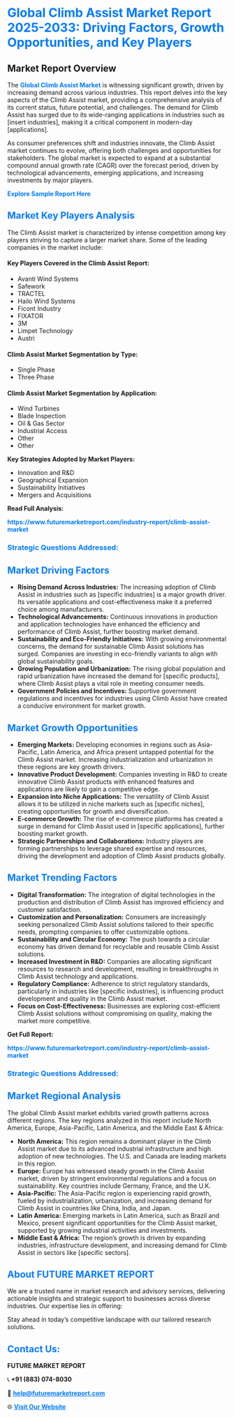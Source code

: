<h1 style="color: #007BFF;">Global Climb Assist Market Report 2025-2033: Driving Factors, Growth Opportunities, and Key Players</h1>

<section id="overview">
<h2>Market Report Overview</h2>
<p>The <a href="https://www.futuremarketreport.com/industry-report/climb-assist-market" style="color: #007BFF; text-decoration: none;"><strong>Global Climb Assist Market</strong></a> is witnessing significant growth, driven by increasing demand across various industries. This report delves into the key aspects of the Climb Assist market, providing a comprehensive analysis of its current status, future potential, and challenges. The demand for Climb Assist has surged due to its wide-ranging applications in industries such as [insert industries], making it a critical component in modern-day [applications].</p>
<p>As consumer preferences shift and industries innovate, the Climb Assist market continues to evolve, offering both challenges and opportunities for stakeholders. The global market is expected to expand at a substantial compound annual growth rate (CAGR) over the forecast period, driven by technological advancements, emerging applications, and increasing investments by major players.</p>
</section>

<section id="overview">
<p><a href="https://www.futuremarketreport.com/request-sample/reportId=55316" style="color: #007BFF; text-decoration: none;"><strong>Explore Sample Report Here</strong></a></p>
</section>

<section id="key-players">
<h2 style="color: #007BFF;">Market Key Players Analysis</h2>
<p>The Climb Assist market is characterized by intense competition among key players striving to capture a larger market share. Some of the leading companies in the market include:</p>
<h4>Key Players Covered in the Climb Assist Report:</h4>
<ul><li>Avanti Wind Systems</li><li>Safework</li><li>TRACTEL</li><li>Hailo Wind Systems</li><li>Ficont Industry</li><li>FIXATOR</li><li>3M</li><li>Limpet Technology</li><li>Austri</li></ul>
<h4>Climb Assist Market Segmentation by Type:</h4>
<ul><li>Single Phase</li><li>Three Phase</li></ul>

<h4>Climb Assist Market Segmentation by Application:</h4>
<ul><li>Wind Turbines</li><li>Blade Inspection</li><li>Oil &amp; Gas Sector</li><li>Industrial Access</li><li>Other</li><li>Other</li></ul>
<p><strong>Key Strategies Adopted by Market Players:</strong></p>
<ul>
<li>Innovation and R&D</li>
<li>Geographical Expansion</li>
<li>Sustainability Initiatives</li>
<li>Mergers and Acquisitions</li>
</ul>
</section>

<section>
<p><strong>Read Full Analysis: </strong></p><a href="https://www.futuremarketreport.com/industry-report/climb-assist-market" style="color: #007BFF; text-decoration: none;"><strong>https://www.futuremarketreport.com/industry-report/climb-assist-market</strong></a>
<h3 style="color: #007BFF;">Strategic Questions Addressed:</h3>
</section>

<section id="driving-factors">
<h2 style="color: #007BFF;">Market Driving Factors</h2>
<ul>
<li><strong>Rising Demand Across Industries:</strong> The increasing adoption of Climb Assist in industries such as [specific industries] is a major growth driver. Its versatile applications and cost-effectiveness make it a preferred choice among manufacturers.</li>
<li><strong>Technological Advancements:</strong> Continuous innovations in production and application technologies have enhanced the efficiency and performance of Climb Assist, further boosting market demand.</li>
<li><strong>Sustainability and Eco-Friendly Initiatives:</strong> With growing environmental concerns, the demand for sustainable Climb Assist solutions has surged. Companies are investing in eco-friendly variants to align with global sustainability goals.</li>
<li><strong>Growing Population and Urbanization:</strong> The rising global population and rapid urbanization have increased the demand for [specific products], where Climb Assist plays a vital role in meeting consumer needs.</li>
<li><strong>Government Policies and Incentives:</strong> Supportive government regulations and incentives for industries using Climb Assist have created a conducive environment for market growth.</li>
</ul>
</section>

<section id="growth-opportunities">
<h2 style="color: #007BFF;">Market Growth Opportunities</h2>
<ul>
<li><strong>Emerging Markets:</strong> Developing economies in regions such as Asia-Pacific, Latin America, and Africa present untapped potential for the Climb Assist market. Increasing industrialization and urbanization in these regions are key growth drivers.</li>
<li><strong>Innovative Product Development:</strong> Companies investing in R&D to create innovative Climb Assist products with enhanced features and applications are likely to gain a competitive edge.</li>
<li><strong>Expansion into Niche Applications:</strong> The versatility of Climb Assist allows it to be utilized in niche markets such as [specific niches], creating opportunities for growth and diversification.</li>
<li><strong>E-commerce Growth:</strong> The rise of e-commerce platforms has created a surge in demand for Climb Assist used in [specific applications], further boosting market growth.</li>
<li><strong>Strategic Partnerships and Collaborations:</strong> Industry players are forming partnerships to leverage shared expertise and resources, driving the development and adoption of Climb Assist products globally.</li>
</ul>
</section>

<section id="trending-factors">
<h2 style="color: #007BFF;">Market Trending Factors</h2>
<ul>
<li><strong>Digital Transformation:</strong> The integration of digital technologies in the production and distribution of Climb Assist has improved efficiency and customer satisfaction.</li>
<li><strong>Customization and Personalization:</strong> Consumers are increasingly seeking personalized Climb Assist solutions tailored to their specific needs, prompting companies to offer customizable options.</li>
<li><strong>Sustainability and Circular Economy:</strong> The push towards a circular economy has driven demand for recyclable and reusable Climb Assist solutions.</li>
<li><strong>Increased Investment in R&D:</strong> Companies are allocating significant resources to research and development, resulting in breakthroughs in Climb Assist technology and applications.</li>
<li><strong>Regulatory Compliance:</strong> Adherence to strict regulatory standards, particularly in industries like [specific industries], is influencing product development and quality in the Climb Assist market.</li>
<li><strong>Focus on Cost-Effectiveness:</strong> Businesses are exploring cost-efficient Climb Assist solutions without compromising on quality, making the market more competitive.</li>
</ul>
</section>

<section>
<p><strong>Get Full Report: </strong></p><a href="https://www.futuremarketreport.com/industry-report/climb-assist-market" style="color: #007BFF; text-decoration: none;"><strong>https://www.futuremarketreport.com/industry-report/climb-assist-market</strong></a>
<h3 style="color: #007BFF;">Strategic Questions Addressed:</h3>
</section>


<section id="regional-analysis">
<h2 style="color: #007BFF;">Market Regional Analysis</h2>
<p>The global Climb Assist market exhibits varied growth patterns across different regions. The key regions analyzed in this report include North America, Europe, Asia-Pacific, Latin America, and the Middle East & Africa:</p>
<ul>
<li><strong>North America:</strong> This region remains a dominant player in the Climb Assist market due to its advanced industrial infrastructure and high adoption of new technologies. The U.S. and Canada are leading markets in this region.</li>
<li><strong>Europe:</strong> Europe has witnessed steady growth in the Climb Assist market, driven by stringent environmental regulations and a focus on sustainability. Key countries include Germany, France, and the U.K.</li>
<li><strong>Asia-Pacific:</strong> The Asia-Pacific region is experiencing rapid growth, fueled by industrialization, urbanization, and increasing demand for Climb Assist in countries like China, India, and Japan.</li>
<li><strong>Latin America:</strong> Emerging markets in Latin America, such as Brazil and Mexico, present significant opportunities for the Climb Assist market, supported by growing industrial activities and investments.</li>
<li><strong>Middle East & Africa:</strong> The region’s growth is driven by expanding industries, infrastructure development, and increasing demand for Climb Assist in sectors like [specific sectors].</li>
</ul>
</section>

<footer>
<h2 style="color: #007BFF;">About FUTURE MARKET REPORT</h2>
<p>We are a trusted name in market research and advisory services, delivering actionable insights and strategic support to businesses across diverse industries. Our expertise lies in offering:</p>

<p>Stay ahead in today’s competitive landscape with our tailored research solutions.</p>

<h2 style="color: #007BFF;">Contact Us:</h2>
<p><strong>FUTURE MARKET REPORT</strong></p>
<p>📞 <strong>+91 (883) 074-8030</strong></p>
<p>📧 <strong><a href="mailto:help@futuremarketreport.com" style="color: #007BFF;">help@futuremarketreport.com</a></strong></p>
<p>🌐 <strong><a href="https://www.futuremarketreport.com/" style="color: #007BFF;">Visit Our Website</a></strong></p>
</footer>